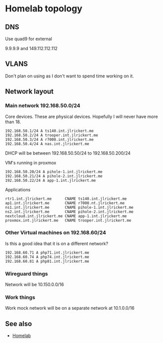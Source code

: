 # Homelab topology

## DNS

Use quad9 for external

9.9.9.9 and 149.112.112.112

## VLANS

Don't plan on using as I don't want to spend time working on it.

## Network layout

### Main network 192.168.50.0/24

Core devices. These are physical devices. Hopefully I will never have more than 18.

```
192.168.50.1/24 A ts140.int.jlrickert.me
192.168.50.2/24 A trooper.int.jlrickert.me
192.168.50.3/24 A r7000.int.jlrickert.me
192.168.50.4/24 A nas.int.jlrickert.me
```

DHCP will be between 192.168.50.50/24 to 192.168.50.200/24

VM's running in proxmox

```
192.168.50.20/24 A pihole-1.int.jlrickert.me
192.168.50.21/24 A pihole-2.int.jlrickert.me
192.168.50.22/24 A app-1.int.jlrickert.me
```

Applications

```
rtr1.int.jlrickert.me      CNAME ts140.int.jlrickert.me
ap1.int.jlrickert.me       CNAME r7000.nt.jlrickert.me
ns1.int.jlrickert.me       CNAME pihole-1.int.jlrickert.me
ns2.int.jlrickert.me       CNAME pihole-2.int.jlrickert.me
nextcloud.int.jlrickert.me CNAME app-1.int.jlrickert.me
proxmox.int.jlrickert.me   CNAME trooper.int.jlrickert.me
```

### Other Virtual machines on 192.168.60/24

Is this a good idea that it is on a different network?

```
192.168.60.71 A php71.int.jlrickert.me
192.168.60.74 A php74.int.jlrickert.me
192.168.60.81 A php81.int.jlrickert.me
```

### Wireguard things

Network will be 10.150.0.0/16

### Work things

Work mock network will be on a separate network at 10.1.0.0/16

## See also

- [Homelab](../578)